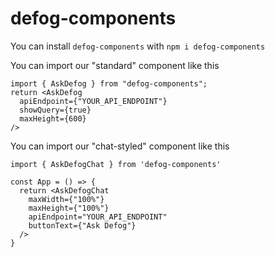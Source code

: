 # defog-components

You can install `defog-components` with `npm i defog-components`

You can import our "standard" component like this

```
import { AskDefog } from "defog-components";
return <AskDefog
  apiEndpoint={"YOUR_API_ENDPOINT"}
  showQuery={true}
  maxHeight={600}
/>
```

You can import our "chat-styled" component like this

```
import { AskDefogChat } from 'defog-components'

const App = () => {
  return <AskDefogChat
    maxWidth={"100%"}
    maxHeight={"100%"}
    apiEndpoint="YOUR_API_ENDPOINT"
    buttonText={"Ask Defog"}
  />
}
```
